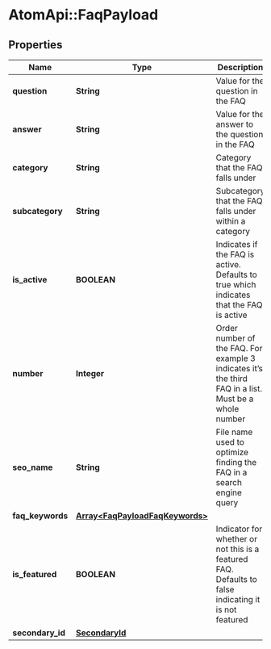 # AtomApi::FaqPayload

## Properties
Name | Type | Description | Notes
------------ | ------------- | ------------- | -------------
**question** | **String** | Value for the question in the FAQ | 
**answer** | **String** | Value for the answer to the question in the FAQ | 
**category** | **String** | Category that the FAQ falls under | [optional] 
**subcategory** | **String** | Subcategory that the FAQ falls under within a category | [optional] 
**is_active** | **BOOLEAN** | Indicates if the FAQ is active. Defaults to true which indicates that the FAQ is active | [optional] [default to true]
**number** | **Integer** | Order number of the FAQ. For example 3 indicates it’s the third FAQ in a list. Must be a whole number | [optional] 
**seo_name** | **String** | File name used to optimize finding the FAQ in a search engine query | [optional] 
**faq_keywords** | [**Array&lt;FaqPayloadFaqKeywords&gt;**](FaqPayloadFaqKeywords.md) |  | [optional] 
**is_featured** | **BOOLEAN** | Indicator for whether or not this is a featured FAQ. Defaults to false indicating it is not featured | [optional] [default to false]
**secondary_id** | [**SecondaryId**](SecondaryId.md) |  | [optional] 


